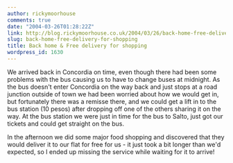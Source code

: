 ```yaml
---
author: rickymoorhouse
comments: true
date: "2004-03-26T01:28:22Z"
link: http://blog.rickymoorhouse.co.uk/2004/03/26/back-home-free-delivery-for-shopping/
slug: back-home-free-delivery-for-shopping
title: Back home & Free delivery for shopping
wordpress_id: 1630
---
```


We arrived back in Concordia on time, even though there had been some problems with the bus causing us to have to change buses at midnight. As the bus doesn't enter Concordia on the way back and just stops at a road junction outside of town we had been worried about how we would get in, but fortunately there was a remisse there, and we could get a lift in to the bus station (10 pesos) after dropping off one of the others sharing it on the way. At the bus station we were just in time for the bus to Salto, just got our tickets and could get straight on the bus.  
  

In the afternoon we did some major food shopping and discovered that they would deliver it to our flat for free for us - it just took a bit longer than we'd expected, so I ended up missing the service while waiting for it to arrive!
